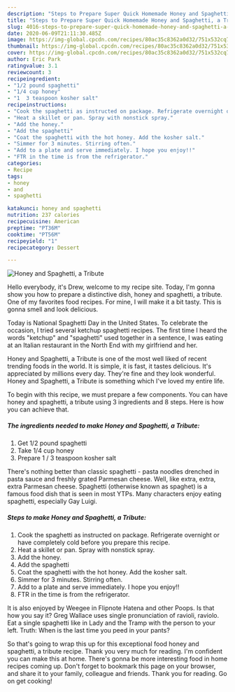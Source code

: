 ```yaml
---
description: "Steps to Prepare Super Quick Homemade Honey and Spaghetti, a Tribute"
title: "Steps to Prepare Super Quick Homemade Honey and Spaghetti, a Tribute"
slug: 4016-steps-to-prepare-super-quick-homemade-honey-and-spaghetti-a-tribute
date: 2020-06-09T21:11:30.485Z
image: https://img-global.cpcdn.com/recipes/80ac35c8362a0d32/751x532cq70/honey-and-spaghetti-a-tribute-recipe-main-photo.jpg
thumbnail: https://img-global.cpcdn.com/recipes/80ac35c8362a0d32/751x532cq70/honey-and-spaghetti-a-tribute-recipe-main-photo.jpg
cover: https://img-global.cpcdn.com/recipes/80ac35c8362a0d32/751x532cq70/honey-and-spaghetti-a-tribute-recipe-main-photo.jpg
author: Eric Park
ratingvalue: 3.1
reviewcount: 3
recipeingredient:
- "1/2 pound spaghetti"
- "1/4 cup honey"
- "1  3 teaspoon kosher salt"
recipeinstructions:
- "Cook the spaghetti as instructed on package. Refrigerate overnight or have completely cold before you prepare this recipe."
- "Heat a skillet or pan. Spray with nonstick spray."
- "Add the honey."
- "Add the spaghetti"
- "Coat the spaghetti with the hot honey. Add the kosher salt."
- "Simmer for 3 minutes. Stirring often."
- "Add to a plate and serve immediately. I hope you enjoy!!"
- "FTR in the time is from the refrigerator."
categories:
- Recipe
tags:
- honey
- and
- spaghetti

katakunci: honey and spaghetti 
nutrition: 237 calories
recipecuisine: American
preptime: "PT36M"
cooktime: "PT56M"
recipeyield: "1"
recipecategory: Dessert

---
```



![Honey and Spaghetti, a Tribute](https://img-global.cpcdn.com/recipes/80ac35c8362a0d32/751x532cq70/honey-and-spaghetti-a-tribute-recipe-main-photo.jpg)

Hello everybody, it's Drew, welcome to my recipe site. Today, I'm gonna show you how to prepare a distinctive dish, honey and spaghetti, a tribute. One of my favorites food recipes. For mine, I will make it a bit tasty. This is gonna smell and look delicious.

Today is National Spaghetti Day in the United States. To celebrate the occasion, I tried several ketchup spaghetti recipes. The first time I heard the words &#34;ketchup&#34; and &#34;spaghetti&#34; used together in a sentence, I was eating at an Italian restaurant in the North End with my girlfriend and her.

Honey and Spaghetti, a Tribute is one of the most well liked of recent trending foods in the world. It is simple, it is fast, it tastes delicious. It's appreciated by millions every day. They're fine and they look wonderful. Honey and Spaghetti, a Tribute is something which I've loved my entire life.


To begin with this recipe, we must prepare a few components. You can have honey and spaghetti, a tribute using 3 ingredients and 8 steps. Here is how you can achieve that.

<!--inarticleads1-->

##### The ingredients needed to make Honey and Spaghetti, a Tribute:

1. Get 1/2 pound spaghetti
1. Take 1/4 cup honey
1. Prepare 1 / 3 teaspoon kosher salt


There&#39;s nothing better than classic spaghetti - pasta noodles drenched in pasta sauce and freshly grated Parmesan cheese. Well, like extra, extra, extra Parmesan cheese. Spaghetti (otherwise known as spaghet) is a famous food dish that is seen in most YTPs. Many characters enjoy eating spaghetti, especially Gay Luigi. 

<!--inarticleads2-->

##### Steps to make Honey and Spaghetti, a Tribute:

1. Cook the spaghetti as instructed on package. Refrigerate overnight or have completely cold before you prepare this recipe.
1. Heat a skillet or pan. Spray with nonstick spray.
1. Add the honey.
1. Add the spaghetti
1. Coat the spaghetti with the hot honey. Add the kosher salt.
1. Simmer for 3 minutes. Stirring often.
1. Add to a plate and serve immediately. I hope you enjoy!!
1. FTR in the time is from the refrigerator.


It is also enjoyed by Weegee in Flipnote Hatena and other Poops. Is that how you say it? Greg Wallace uses single pronunciation of ravioli, raviolo. Eat a single spaghetti like in Lady and the Tramp with the person to your left. Truth: When is the last time you peed in your pants? 

So that's going to wrap this up for this exceptional food honey and spaghetti, a tribute recipe. Thank you very much for reading. I'm confident you can make this at home. There's gonna be more interesting food in home recipes coming up. Don't forget to bookmark this page on your browser, and share it to your family, colleague and friends. Thank you for reading. Go on get cooking!
